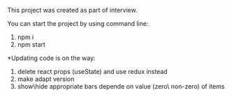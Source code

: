 This project was created as part of interview.

You can start the project by using command line:

1. npm i
2. npm start

\*Updating code is on the way:

1. delete react props (useState) and use redux instead
2. make adapt version
3. show\hide appropriate bars depende on value (zero\ non-zero) of items

